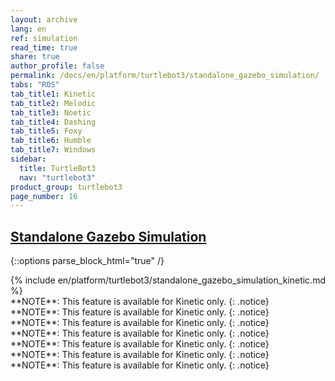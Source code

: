```yaml
---
layout: archive
lang: en
ref: simulation
read_time: true
share: true
author_profile: false
permalink: /docs/en/platform/turtlebot3/standalone_gazebo_simulation/
tabs: "ROS"
tab_title1: Kinetic
tab_title2: Melodic
tab_title3: Noetic
tab_title4: Dashing
tab_title5: Foxy
tab_title6: Humble
tab_title7: Windows
sidebar:
  title: TurtleBot3
  nav: "turtlebot3"
product_group: turtlebot3
page_number: 16
---
```


<div style="counter-reset: h1 6"></div>
<div style="counter-reset: h2 4"></div>

<!--[dummy Header 1]>
  <h1 id="dummy">Simulation</h1>
  <h2 id="dummy">Standalone Gazebo Simulation</h2>
  <p class="dummy_content">Gazebo Worlds Simultates TurtleBot3</p>
<![end dummy Header 1]-->

## [Standalone Gazebo Simulation](#standalone-gazebo-simulation)

{::options parse_block_html="true" /}

<section data-id="{{ page.tab_title1 }}" class="tab_contents">
{% include en/platform/turtlebot3/standalone_gazebo_simulation_kinetic.md %}
</section>

<section data-id="{{ page.tab_title2 }}" class="tab_contents">
**NOTE**: This feature is available for Kinetic only.
{: .notice}
</section>

<section data-id="{{ page.tab_title3 }}" class="tab_contents">
**NOTE**: This feature is available for Kinetic only.
{: .notice}
</section>

<section data-id="{{ page.tab_title4 }}" class="tab_contents">
**NOTE**: This feature is available for Kinetic only.
{: .notice}
</section>

<section data-id="{{ page.tab_title5 }}" class="tab_contents">
**NOTE**: This feature is available for Kinetic only.
{: .notice}
</section>

<section data-id="{{ page.tab_title5 }}" class="tab_contents">
**NOTE**: This feature is available for Kinetic only.
{: .notice}
</section>

<section data-id="{{ page.tab_title6 }}" class="tab_contents">
**NOTE**: This feature is available for Kinetic only.
{: .notice}
</section>

<section data-id="{{ page.tab_title7 }}" class="tab_contents">
**NOTE**: This feature is available for Kinetic only.
{: .notice}
</section>
